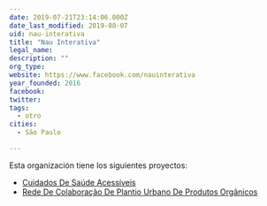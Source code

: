 ```yaml
---
date: 2019-07-21T23:14:06.000Z
date_last_modified: 2019-08-07
uid: nau-interativa
title: "Nau Interativa"
legal_name: 
description: ""
org_type: 
website: https://www.facebook.com/nauinterativa
year_founded: 2016
facebook: 
twitter: 
tags:
  - otro
cities: 
  - São Paulo

---
```


Esta organización tiene los siguientes proyectos:

- [Cuidados De Saúde Acessíveis](/proyectos/cuidados-de-saude-acessiveis)
- [Rede De Colaboração De Plantio Urbano De Produtos Orgânicos](/proyectos/rede-de-colaboracão-de-plantio-urbano-de-produtos-organicos)
